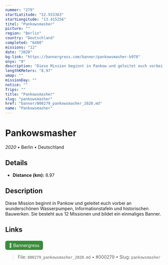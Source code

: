 ```yaml
---
nummer: "279"
startLatitude: "52.553363"
startLongitude: "13.415256"
titel: "Pankowsmasher"
picture: ""
region: "Berlin"
country: "Deutschland"
completed: "6480"
missions: "12"
date: "2020"
bg-link: "https://bannergress.com/banner/pankowsmasher-b978"
onyx: "0"
description: "Diese Mission beginnt in Pankow und geleitet euch vorbei an wunderschönen Wasserpumpen, Informationstafeln und historischen Bauwerken.  Sie besteht aus 12 Missionen  und bildet ein  einmaliges Banner."
lengthKMeters: "8,97"
umap: ""
missionDay: ""
notice: ""
Trips: ""
title: "Pankowsmasher"
slug: "pankowsmasher"
href: "banner/000279_pankowsmasher_2020.md"
name: "Pankowsmasher"
---
```

# Pankowsmasher

*2020* • Berlin • Deutschland





## Details
- **Distance (km):** 8.97






## Description
Diese Mission beginnt in Pankow und geleitet euch vorbei an wunderschönen Wasserpumpen, Informationstafeln und historischen Bauwerken.  Sie besteht aus 12 Missionen  und bildet ein  einmaliges Banner.



## Links
<a href="https://bannergress.com/banner/pankowsmasher-b978" style="display:inline-block;margin:6px 8px 0 0;padding:6px 12px;background:#3c8b3c;color:#fff;text-decoration:none;border-radius:6px;">🔗 Bannergress</a>




> File: `000279_pankowsmasher_2020.md` • #000279 • Slug: `pankowsmasher`
